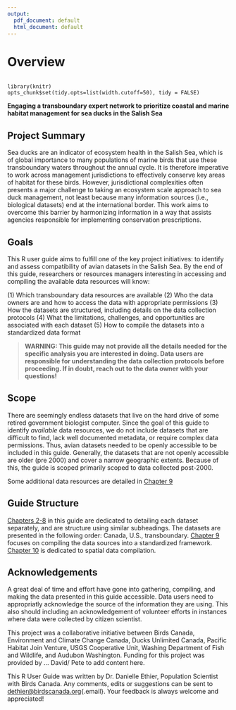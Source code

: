 ```yaml
---
output:
  pdf_document: default
  html_document: default
---
```


# Overview

```{r

library(knitr)
opts_chunk$set(tidy.opts=list(width.cutoff=50), tidy = FALSE)

```

**Engaging a transboundary expert network to prioritize coastal and marine habitat management for sea ducks in the Salish Sea**

## Project Summary <a href="#intro1.1" id="intro1.1"></a>

Sea ducks are an indicator of ecosystem health in the Salish Sea, which is of global importance to many populations of marine birds that use these transboundary waters throughout the annual cycle. It is therefore imperative to work across management jurisdictions to effectively conserve key areas of habitat for these birds. However, jurisdictional complexities often presents a major challenge to taking an ecosystem scale approach to sea duck management, not least because many information sources (i.e., biological datasets) end at the international border. This work aims to overcome this barrier by harmonizing information in a way that assists agencies responsible for implementing conservation prescriptions.

## Goals <a href="#intro1.2" id="intro1.2"></a>

This R user guide aims to fulfill one of the key project initiatives: to identify and assess compatibility of avian datasets in the Salish Sea. By the end of this guide, researchers or resources managers interesting in accessing and compiling the available data resources will know:

(1) Which transboundary data resources are available (2) Who the data owners are and how to access the data with appropriate permissions (3) How the datasets are structured, including details on the data collection protocols (4) What the limitations, challenges, and opportunities are associated with each dataset (5) How to compile the datasets into a standardized data format

> **WARNING: This guide may not provide all the details needed for the specific analysis you are interested in doing. Data users are responsible for understanding the data collection protocols before proceeding. If in doubt, reach out to the data owner with your questions!**

## Scope <a href="#intro1.3" id="intro1.3"></a>

There are seemingly endless datasets that live on the hard drive of some retired government biologist computer. Since the goal of this guide to identify _available_ data resources, we do not include datasets that are difficult to find, lack well documented metadata, or require complex data permissions. Thus, avian datasets needed to be openly accessible to be included in this guide. Generally, the datasets that are not openly accessible are older (pre 2000) and cover a narrow geographic extents. Because of this, the guide is scoped primarily scoped to data collected post-2000.

Some additional data resources are detailed in [Chapter 9](./#Add)

## Guide Structure <a href="#intro1.4" id="intro1.4"></a>

[Chapters 2-8](./#BCCWS2) in this guide are dedicated to detailing each dataset separately, and are structure using similar subheadings. The datasets are presented in the following order: Canada, U.S., transboundary. [Chapter 9](./#Data) focuses on compiling the data sources into a standardized framework. [Chapter 10](./#Spatial) is dedicated to spatial data compilation.

## Acknowledgements <a href="#intro1.5" id="intro1.5"></a>

A great deal of time and effort have gone into gathering, compiling, and making the data presented in this guide accessible. Data users need to appropriatly acknowledge the source of the information they are using. This also should including an acknowledgement of volunteer efforts in instances where data were collected by citizen scientist.

This project was a collaborative initiative between Birds Canada, Environment and Climate Change Canada, Ducks Unlimited Canada, Pacific Habitat Join Venture, USGS Cooperative Unit, Washing Department of Fish and Wildlife, and Audubon Washington. Funding for this project was provided by ... David/ Pete to add content here.&#x20;

This R User Guide was written by Dr. Danielle Ethier, Population Scientist with Birds Canada. Any comments, edits or suggestions can be sent to [dethier@birdscanada.org](mailto:dethier@birdscanada.org){.email}. Your feedback is always welcome and appreciated!
